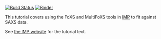 [![Build Status](https://travis-ci.org/salilab/foxs_tutorial.svg?branch=master)](https://travis-ci.org/salilab/foxs_tutorial)
[![Binder](https://mybinder.org/badge_logo.svg)](https://mybinder.org/v2/gh/salilab/foxs_tutorial/master?filepath=foxs%2Fnup133%2FFoXS.ipynb)

This tutorial covers using the FoXS and MultiFoXS tools in
[IMP](https://integrativemodeling.org/) to fit against SAXS data.

See [the IMP website](https://integrativemodeling.org/tutorials/foxs/)
for the tutorial text.
